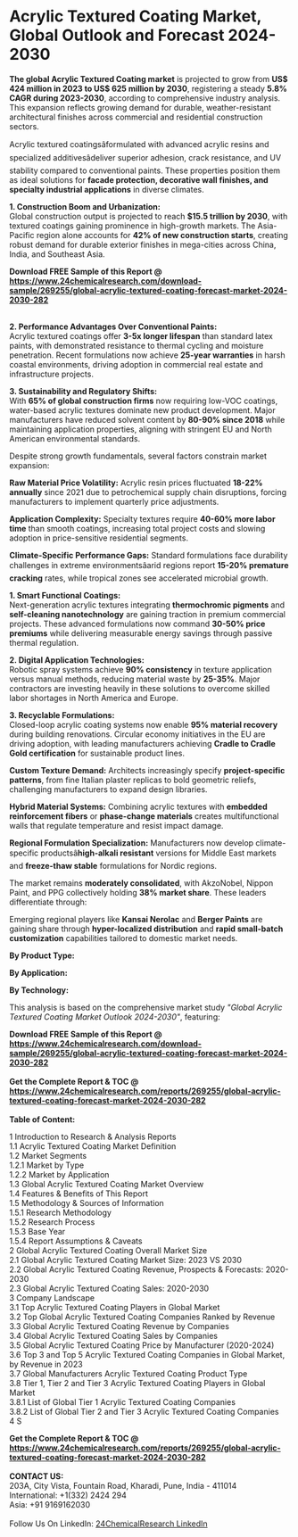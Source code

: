 <h1>Acrylic Textured Coating Market, Global Outlook and Forecast 2024-2030</h1><p><strong>The global Acrylic Textured Coating market</strong> is projected to grow from <strong>US$ 424 million in 2023 to US$ 625 million by 2030</strong>, registering a steady <strong>5.8% CAGR during 2023-2030</strong>, according to comprehensive industry analysis. This expansion reflects growing demand for durable, weather-resistant architectural finishes across commercial and residential construction sectors.</p><p>Acrylic textured coatingsâformulated with advanced acrylic resins and specialized additivesâdeliver superior adhesion, crack resistance, and UV stability compared to conventional paints. These properties position them as ideal solutions for <strong>facade protection, decorative wall finishes, and specialty industrial applications</strong> in diverse climates.</p><p><strong>1. Construction Boom and Urbanization:</strong><br>
Global construction output is projected to reach <strong>$15.5 trillion by 2030</strong>, with textured coatings gaining prominence in high-growth markets. The Asia-Pacific region alone accounts for <strong>42% of new construction starts</strong>, creating robust demand for durable exterior finishes in mega-cities across China, India, and Southeast Asia.</p><div><b>Download FREE Sample of this Report @ 
            <a href="https://www.24chemicalresearch.com/download-sample/269255/global-acrylic-textured-coating-forecast-market-2024-2030-282">
            https://www.24chemicalresearch.com/download-sample/269255/global-acrylic-textured-coating-forecast-market-2024-2030-282</a></b></div><br><p><strong>2. Performance Advantages Over Conventional Paints:</strong><br>
Acrylic textured coatings offer <strong>3-5x longer lifespan</strong> than standard latex paints, with demonstrated resistance to thermal cycling and moisture penetration. Recent formulations now achieve <strong>25-year warranties</strong> in harsh coastal environments, driving adoption in commercial real estate and infrastructure projects.</p><p><strong>3. Sustainability and Regulatory Shifts:</strong><br>
With <strong>65% of global construction firms</strong> now requiring low-VOC coatings, water-based acrylic textures dominate new product development. Major manufacturers have reduced solvent content by <strong>80-90% since 2018</strong> while maintaining application properties, aligning with stringent EU and North American environmental standards.</p><p>Despite strong growth fundamentals, several factors constrain market expansion:</p><p><strong>Raw Material Price Volatility:</strong> Acrylic resin prices fluctuated <strong>18-22% annually</strong> since 2021 due to petrochemical supply chain disruptions, forcing manufacturers to implement quarterly price adjustments.</p><p><strong>Application Complexity:</strong> Specialty textures require <strong>40-60% more labor time</strong> than smooth coatings, increasing total project costs and slowing adoption in price-sensitive residential segments.</p><p><strong>Climate-Specific Performance Gaps:</strong> Standard formulations face durability challenges in extreme environmentsâarid regions report <strong>15-20% premature cracking</strong> rates, while tropical zones see accelerated microbial growth.</p><p><strong>1. Smart Functional Coatings:</strong><br>
Next-generation acrylic textures integrating <strong>thermochromic pigments</strong> and <strong>self-cleaning nanotechnology</strong> are gaining traction in premium commercial projects. These advanced formulations now command <strong>30-50% price premiums</strong> while delivering measurable energy savings through passive thermal regulation.</p><p><strong>2. Digital Application Technologies:</strong><br>
Robotic spray systems achieve <strong>90% consistency</strong> in texture application versus manual methods, reducing material waste by <strong>25-35%</strong>. Major contractors are investing heavily in these solutions to overcome skilled labor shortages in North America and Europe.</p><p><strong>3. Recyclable Formulations:</strong><br>
Closed-loop acrylic coating systems now enable <strong>95% material recovery</strong> during building renovations. Circular economy initiatives in the EU are driving adoption, with leading manufacturers achieving <strong>Cradle to Cradle Gold certification</strong> for sustainable product lines.</p><p><strong>Custom Texture Demand:</strong> Architects increasingly specify <strong>project-specific patterns</strong>, from fine Italian plaster replicas to bold geometric reliefs, challenging manufacturers to expand design libraries.</p><p><strong>Hybrid Material Systems:</strong> Combining acrylic textures with <strong>embedded reinforcement fibers</strong> or <strong>phase-change materials</strong> creates multifunctional walls that regulate temperature and resist impact damage.</p><p><strong>Regional Formulation Specialization:</strong> Manufacturers now develop climate-specific productsâ<strong>high-alkali resistant</strong> versions for Middle East markets and <strong>freeze-thaw stable</strong> formulations for Nordic regions.</p><p>The market remains <strong>moderately consolidated</strong>, with AkzoNobel, Nippon Paint, and PPG collectively holding <strong>38% market share</strong>. These leaders differentiate through:</p><p>Emerging regional players like <strong>Kansai Nerolac</strong> and <strong>Berger Paints</strong> are gaining share through <strong>hyper-localized distribution</strong> and <strong>rapid small-batch customization</strong> capabilities tailored to domestic market needs.</p><p><strong>By Product Type:</strong></p><p><strong>By Application:</strong></p><p><strong>By Technology:</strong></p><p>This analysis is based on the comprehensive market study <em>"Global Acrylic Textured Coating Market Outlook 2024-2030"</em>, featuring:</p><div><b>Download FREE Sample of this Report @ 
            <a href="https://www.24chemicalresearch.com/download-sample/269255/global-acrylic-textured-coating-forecast-market-2024-2030-282">
            https://www.24chemicalresearch.com/download-sample/269255/global-acrylic-textured-coating-forecast-market-2024-2030-282</a></b></div><br><div><b>Get the Complete Report & TOC @ 
            <a href="https://www.24chemicalresearch.com/reports/269255/global-acrylic-textured-coating-forecast-market-2024-2030-282">
            https://www.24chemicalresearch.com/reports/269255/global-acrylic-textured-coating-forecast-market-2024-2030-282</a></b></div><br>
            <b>Table of Content:</b><p>1 Introduction to Research & Analysis Reports<br />
    1.1 Acrylic Textured Coating Market Definition<br />
    1.2 Market Segments<br />
        1.2.1 Market by Type<br />
        1.2.2 Market by Application<br />
    1.3 Global Acrylic Textured Coating Market Overview<br />
    1.4 Features & Benefits of This Report<br />
    1.5 Methodology & Sources of Information<br />
        1.5.1 Research Methodology<br />
        1.5.2 Research Process<br />
        1.5.3 Base Year<br />
        1.5.4 Report Assumptions & Caveats<br />
2 Global Acrylic Textured Coating Overall Market Size<br />
    2.1 Global Acrylic Textured Coating Market Size: 2023 VS 2030<br />
    2.2 Global Acrylic Textured Coating Revenue, Prospects & Forecasts: 2020-2030<br />
    2.3 Global Acrylic Textured Coating Sales: 2020-2030<br />
3 Company Landscape<br />
    3.1 Top Acrylic Textured Coating Players in Global Market<br />
    3.2 Top Global Acrylic Textured Coating Companies Ranked by Revenue<br />
    3.3 Global Acrylic Textured Coating Revenue by Companies<br />
    3.4 Global Acrylic Textured Coating Sales by Companies<br />
    3.5 Global Acrylic Textured Coating Price by Manufacturer (2020-2024)<br />
    3.6 Top 3 and Top 5 Acrylic Textured Coating Companies in Global Market, by Revenue in 2023<br />
    3.7 Global Manufacturers Acrylic Textured Coating Product Type<br />
    3.8 Tier 1, Tier 2 and Tier 3 Acrylic Textured Coating Players in Global Market<br />
        3.8.1 List of Global Tier 1 Acrylic Textured Coating Companies<br />
        3.8.2 List of Global Tier 2 and Tier 3 Acrylic Textured Coating Companies<br />
4 S</p><div><b>Get the Complete Report & TOC @ 
            <a href="https://www.24chemicalresearch.com/reports/269255/global-acrylic-textured-coating-forecast-market-2024-2030-282">
            https://www.24chemicalresearch.com/reports/269255/global-acrylic-textured-coating-forecast-market-2024-2030-282</a></b></div><br><b>CONTACT US:</b><br>
            203A, City Vista, Fountain Road, Kharadi, Pune, India - 411014<br>
            International: +1(332) 2424 294<br>
            Asia: +91 9169162030 <br><br>
            Follow Us On LinkedIn: <a href="https://www.linkedin.com/company/24chemicalresearch/">24ChemicalResearch LinkedIn</a>